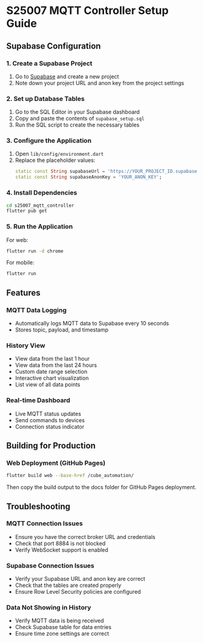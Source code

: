 # S25007 MQTT Controller Setup Guide

## Supabase Configuration

### 1. Create a Supabase Project

1. Go to [Supabase](https://supabase.com) and create a new project
2. Note down your project URL and anon key from the project settings

### 2. Set up Database Tables

1. Go to the SQL Editor in your Supabase dashboard
2. Copy and paste the contents of `supabase_setup.sql`
3. Run the SQL script to create the necessary tables

### 3. Configure the Application

1. Open `lib/config/environment.dart`
2. Replace the placeholder values:
   ```dart
   static const String supabaseUrl = 'https://YOUR_PROJECT_ID.supabase.co';
   static const String supabaseAnonKey = 'YOUR_ANON_KEY';
   ```

### 4. Install Dependencies

```bash
cd s25007_mqtt_controller
flutter pub get
```

### 5. Run the Application

For web:
```bash
flutter run -d chrome
```

For mobile:
```bash
flutter run
```

## Features

### MQTT Data Logging
- Automatically logs MQTT data to Supabase every 10 seconds
- Stores topic, payload, and timestamp

### History View
- View data from the last 1 hour
- View data from the last 24 hours
- Custom date range selection
- Interactive chart visualization
- List view of all data points

### Real-time Dashboard
- Live MQTT status updates
- Send commands to devices
- Connection status indicator

## Building for Production

### Web Deployment (GitHub Pages)

```bash
flutter build web --base-href /cube_automation/
```

Then copy the build output to the docs folder for GitHub Pages deployment.

## Troubleshooting

### MQTT Connection Issues
- Ensure you have the correct broker URL and credentials
- Check that port 8884 is not blocked
- Verify WebSocket support is enabled

### Supabase Connection Issues
- Verify your Supabase URL and anon key are correct
- Check that the tables are created properly
- Ensure Row Level Security policies are configured

### Data Not Showing in History
- Verify MQTT data is being received
- Check Supabase table for data entries
- Ensure time zone settings are correct